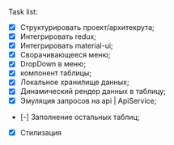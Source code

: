 Task list:

- [x] Структурировать проект/архитекрута;
- [x] Интегрировать redux;
- [x] Интегрировать material-ui;
- [x] Сворачивающееся меню;
- [x] DropDown в меню;
- [x] компонент таблицы;
- [x] Локальное хранилище данных;
- [x] Динамический рендер данных в таблицу;
- [x] Эмуляция запросов на api | ApiService;
- [-] Заполнение остальных таблиц;
- [x] Стилизация
